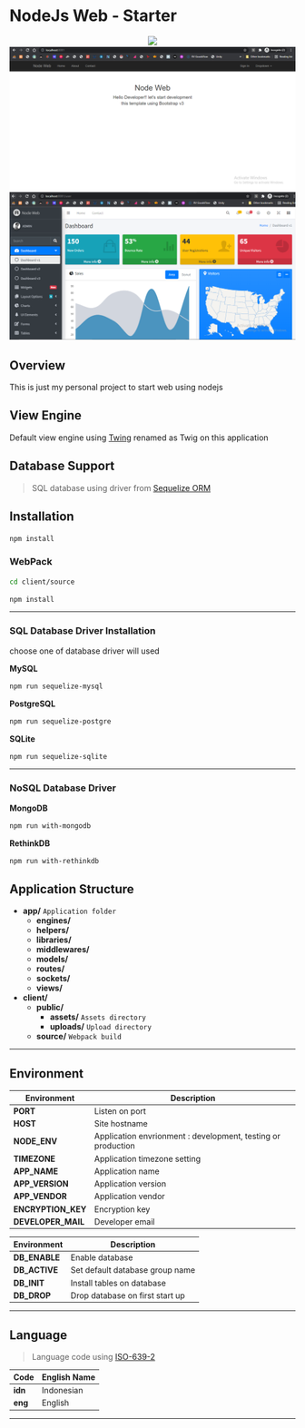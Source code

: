 # NodeJs Web - Starter

<center><img src="https://seeklogo.com/images/N/nodejs-logo-D26404F360-seeklogo.com.png" width="120"></center>

<center>
	<img src="site.png">
	<img src="user.png">
</center>

## Overview

This is just my personal project to start web using nodejs

## View Engine

Default view engine using [Twing](https://nightlycommit.github.io/twing/intro.html) renamed as Twig on this application

## Database Support

> SQL database using driver from [Sequelize ORM](https://sequelize.org)

## Installation

```bash
npm install
```

### WebPack

```bash
cd client/source
```

```bash
npm install
```

---

### SQL Database Driver Installation

choose one of database driver will used

**MySQL**

```bash
npm run sequelize-mysql
````

**PostgreSQL**

```bash
npm run sequelize-postgre
````

**SQLite**

```bash
npm run sequelize-sqlite
````

---

### NoSQL Database Driver

**MongoDB**

```bash
npm run with-mongodb
```

**RethinkDB**

```bash
npm run with-rethinkdb
```

## Application Structure

- **app/** `Application folder`
	- **engines/**
	- **helpers/**
	- **libraries/**
	- **middlewares/**
	- **models/**
	- **routes/**
	- **sockets/**
	- **views/**
- **client/**
	- **public/**
		- **assets/** `Assets directory`
		- **uploads/** `Upload directory`
	- **source/** `Webpack build`
---

## Environment

| Environment | Description |
|-------------|-------------|
| **PORT** | Listen on port |
| **HOST** | Site hostname |
| **NODE_ENV** | Application envrionment : development, testing or production |
| **TIMEZONE** | Application timezone setting |
| **APP_NAME** | Application name |
| **APP_VERSION** | Application version |
| **APP_VENDOR** | Application vendor |
| **ENCRYPTION_KEY** | Encryption key |
| **DEVELOPER_MAIL** | Developer email |


| Environment | Description |
|-------------|-------------|
| **DB_ENABLE** | Enable database |
| **DB_ACTIVE** | Set default database group name |
| **DB_INIT** | Install tables on database |
| **DB_DROP** | Drop database on first start up |

---

## Language

> Language code using [ISO-639-2](https://www.loc.gov/standards/iso639-2)

| Code | English Name |
|------|--------------|
| **idn**  | Indonesian   |
| **eng**  | English   |

---
